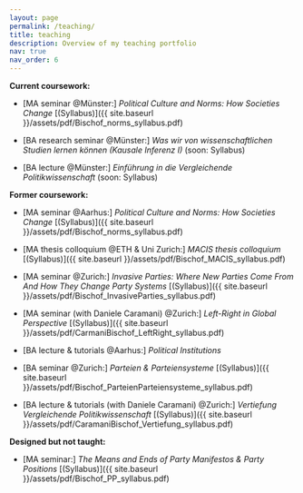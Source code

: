 ```yaml
---
layout: page
permalink: /teaching/
title: teaching
description: Overview of my teaching portfolio
nav: true
nav_order: 6 
---
```


**Current coursework:**
*  [MA seminar @Münster:] *Political Culture and Norms: How Societies Change* [(Syllabus)]({{ site.baseurl }}/assets/pdf/Bischof_norms_syllabus.pdf)

*  [BA research seminar @Münster:] *Was wir von wissenschaftlichen Studien lernen können (Kausale Inferenz I)* (soon: Syllabus)
*  [BA lecture @Münster:] *Einführung in die Vergleichende Politikwissenschaft* (soon: Syllabus)


**Former coursework:** 
*  [MA seminar @Aarhus:] *Political Culture and Norms: How Societies Change* [(Syllabus)]({{ site.baseurl }}/assets/pdf/Bischof_norms_syllabus.pdf)
*  [MA thesis colloquium @ETH & Uni Zurich:] *MACIS thesis colloquium* [(Syllabus)]({{ site.baseurl }}/assets/pdf/Bischof_MACIS_syllabus.pdf)
*  [MA seminar @Zurich:] *Invasive Parties: Where New Parties Come From And How They Change Party Systems* [(Syllabus)]({{ site.baseurl }}/assets/pdf/Bischof_InvasiveParties_syllabus.pdf)
*  [MA seminar (with Daniele Caramani) @Zurich:] *Left-Right in Global Perspective* [(Syllabus)]({{ site.baseurl }}/assets/pdf/CarmaniBischof_LeftRight_syllabus.pdf)

*  [BA lecture & tutorials @Aarhus:] *Political Institutions*
*  [BA seminar @Zurich:] *Parteien & Parteiensysteme* [(Syllabus)]({{ site.baseurl }}/assets/pdf/Bischof_ParteienParteiensysteme_syllabus.pdf)
*  [BA lecture & tutorials (with Daniele Caramani) @Zurich:] *Vertiefung Vergleichende Politikwissenschaft* [(Syllabus)]({{ site.baseurl }}/assets/pdf/CaramaniBischof_Vertiefung_syllabus.pdf)

**Designed but not taught:** 
*  [MA seminar:] *The Means and Ends of Party Manifestos & Party Positions* [(Syllabus)]({{ site.baseurl }}/assets/pdf/Bischof_PP_syllabus.pdf)